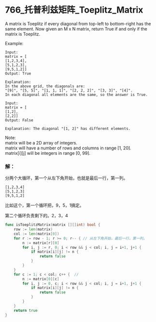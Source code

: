 # 766_托普利兹矩阵_Toeplitz_Matrix

A matrix is Toeplitz if every diagonal from top-left to bottom-right has the same element. Now given an M x N matrix, return True if and only if the matrix is Toeplitz.
 
Example:

    Input:  
    matrix = [  
    [1,2,3,4],  
    [5,1,2,3],  
    [9,5,1,2]]  
    Output: True  
    
    Explanation:  
    In the above grid, the diagonals are:   
    "[9]", "[5, 5]", "[1, 1, 1]", "[2, 2, 2]", "[3, 3]", "[4]".   
    In each diagonal all elements are the same, so the answer is True.   

    Input:  
    matrix = [  
    [1,2],  
    [2,2]]  
    Output: False  
   
    Explanation: The diagonal "[1, 2]" has different elements.  

Note:  
matrix will be a 2D array of integers.  
matrix will have a number of rows and columns in range [1, 20].  
matrix[i][j] will be integers in range [0, 99]. 

### 解：

分两个大循环，第一个从左下角开始，也就是最后一行，第一列。

    [1,2,3,4]  
    [5,1,2,3]  
    [9,5,1,2]

比如这个，第一个循环把，9，5，1搞定。

第二个循环负责剩下的。2，3，4

```go
func isToeplitzMatrix(matrix [][]int) bool {
    row := len(matrix)
    col := len(matrix[0])
    for r := row - 1; r >= 0; r-- { // 从左下角开始，最后一行，第一列。
        n := matrix[r][0]
        for i, j := r, 0; i < row && j < col; i, j = i+1, j+1 {
            if matrix[i][j] != n {
                return false
            }
        }
    }
    for c := 1; c < col; c++ {  // 
        n := matrix[0][c]
        for i, j := 0, c; i < row && j < col; i, j = i+1, j+1 {
            if matrix[i][j] != n {
                return false
            }
        }
    }
    return true
}
```